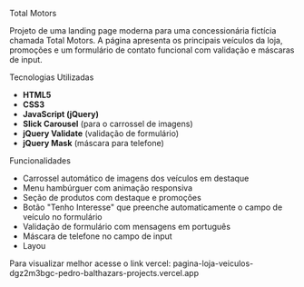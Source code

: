 Total Motors 

Projeto de uma landing page moderna para uma concessionária fictícia chamada Total Motors. A página apresenta os principais veículos da loja, promoções e um formulário de contato funcional com validação e máscaras de input.

Tecnologias Utilizadas

- **HTML5**
- **CSS3**
- **JavaScript (jQuery)**
- **Slick Carousel** (para o carrossel de imagens)
- **jQuery Validate** (validação de formulário)
- **jQuery Mask** (máscara para telefone)

Funcionalidades

- Carrossel automático de imagens dos veículos em destaque
- Menu hambúrguer com animação responsiva
- Seção de produtos com destaque e promoções
- Botão "Tenho Interesse" que preenche automaticamente o campo de veículo no formulário
- Validação de formulário com mensagens em português
- Máscara de telefone no campo de input
- Layou

Para visualizar melhor acesse o link vercel:
pagina-loja-veiculos-dgz2m3bgc-pedro-balthazars-projects.vercel.app
